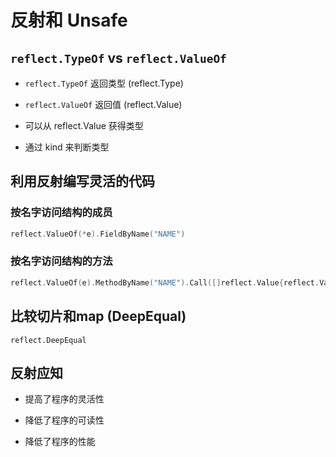# 反射和 Unsafe

## `reflect.TypeOf` vs `reflect.ValueOf`

+ `reflect.TypeOf` 返回类型 (reflect.Type)

+ `reflect.ValueOf` 返回值 (reflect.Value)

+ 可以从 reflect.Value 获得类型

+ 通过 kind 来判断类型

## 利用反射编写灵活的代码

### 按名字访问结构的成员

```go
reflect.ValueOf(*e).FieldByName("NAME")
```

### 按名字访问结构的方法

```go
reflect.ValueOf(e).MethodByName("NAME").Call([]reflect.Value{reflect.ValueOf(1)})
```

## 比较切片和map (DeepEqual)

`reflect.DeepEqual`

## 反射应知

+ 提高了程序的灵活性

+ 降低了程序的可读性

+ 降低了程序的性能

